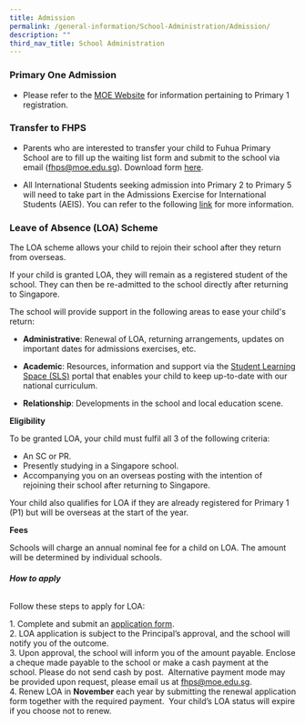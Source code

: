 ```yaml
---
title: Admission
permalink: /general-information/School-Administration/Admission/
description: ""
third_nav_title: School Administration
---
```

### **Primary One Admission**

*   Please refer to the [MOE Website](https://www.moe.gov.sg/primary/p1-registration) for information pertaining to Primary 1 registration.

  

### **Transfer to FHPS**

*   Parents who are interested to transfer your child to Fuhua Primary School are to fill up the waiting list form and submit to the school via email ([fhps@moe.edu.sg](mailto:fhps@moe.edu.sg)). Download form [here](https://fuhuapri.moe.edu.sg/qql/slot/u1029/Resources%20for%20Parents/2022%20P1%20Parents/Waiting%20List%20template%202022.docx).

  

*   All International Students seeking admission into Primary 2 to Primary 5 will need to take part in the Admissions Exercise for International Students (AEIS). You can refer to the following [link](https://www.moe.gov.sg/international-students/aeis) for more information.


### **Leave of Absence (LOA) Scheme**

The LOA scheme allows your child to rejoin their school after they return from overseas.

If your child is granted LOA, they will remain as a registered student of the school. They can then be re-admitted to the school directly after returning to Singapore.

The school will provide support in the following areas to ease your child's return: 

     

* **Administrative**: Renewal of LOA, returning arrangements, updates on important dates for admissions exercises, etc.

* **Academic**: Resources, information and support via the [Student Learning Space (SLS)](https://www.moe.gov.sg/education-in-sg/student-learning-space) portal that enables your child to keep up-to-date with our national curriculum.

* **Relationship**: Developments in the school and local education scene.

**Eligibility**

To be granted LOA, your child must fulfil all 3 of the following criteria:

*   An SC or PR.
*   Presently studying in a Singapore school.
*   Accompanying you on an overseas posting with the intention of rejoining their school after returning to Singapore.

Your child also qualifies for LOA if they are already registered for Primary 1 (P1) but will be overseas at the start of the year.

**Fees**

Schools will charge an annual nominal fee for a child on LOA. The amount will be determined by individual schools.

###### **How to apply**

Follow these steps to apply for LOA:

1\. Complete and submit an [application form](https://form.gov.sg/6360d00440fcd300125f7d91).  
2\. LOA application is subject to the Principal’s approval, and the school will notify you of the outcome.  
3\. Upon approval, the school will inform you of the amount payable. Enclose a cheque made payable to the school or make a cash payment at the school. Please do not send cash by post.  Alternative payment mode may be provided upon request, please email us at [fhps@moe.edu.sg](mailto:fhps@moe.edu.sg).      
4\. Renew LOA in **November** each year by submitting the renewal application form together with the required payment.  Your child’s LOA status will expire if you choose not to renew.